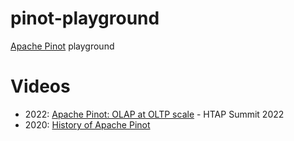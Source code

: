 # pinot-playground

[Apache Pinot](https://pinot.apache.org) playground

# Videos
- 2022: [Apache Pinot: OLAP at OLTP scale](https://www.youtube.com/watch?v=2_leJs8VzpQ) - HTAP Summit 2022
- 2020: [History of Apache Pinot](https://www.youtube.com/watch?v=luMLCDANxiU)
